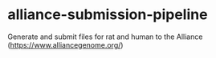 # alliance-submission-pipeline
Generate and submit files for rat and human to the Alliance (https://www.alliancegenome.org/)
